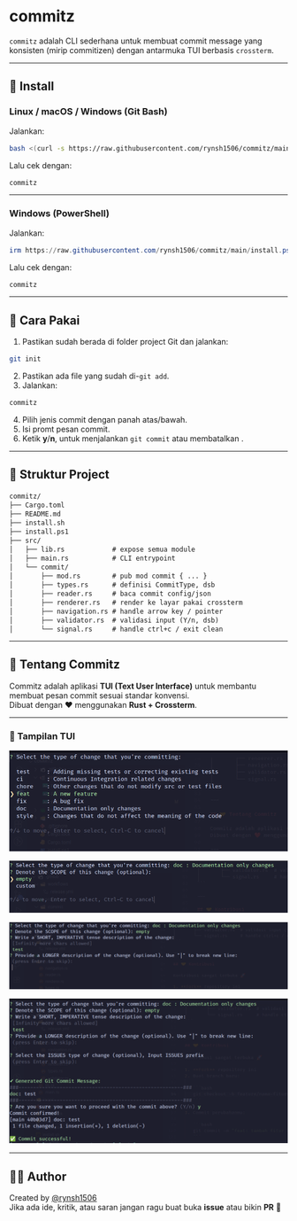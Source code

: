 # commitz

`commitz` adalah CLI sederhana untuk membuat commit message yang konsisten (mirip commitizen) dengan antarmuka TUI berbasis `crossterm`.

---

## 🚀 Install

### Linux / macOS / Windows (Git Bash)

Jalankan:

```bash
bash <(curl -s https://raw.githubusercontent.com/rynsh1506/commitz/main/install.sh)
```

Lalu cek dengan:

```bash
commitz
```

---

### Windows (PowerShell)

Jalankan:

```powershell
irm https://raw.githubusercontent.com/rynsh1506/commitz/main/install.ps1 | iex
```

Lalu cek dengan:

```powershell
commitz
```

---

## 📝 Cara Pakai

1. Pastikan sudah berada di folder project Git dan jalankan:

```bash
git init

```

2. Pastikan ada file yang sudah di-`git add`.
3. Jalankan:

```bash
commitz
```

4. Pilih jenis commit dengan panah atas/bawah.
5. Isi promt pesan commit.
6. Ketik **y**/**n**, untuk menjalankan `git commit` atau membatalkan .

---

## 📂 Struktur Project

```
commitz/
├── Cargo.toml
├── README.md
├── install.sh
├── install.ps1
├── src/
│   ├── lib.rs            # expose semua module
│   ├── main.rs           # CLI entrypoint
│   └── commit/
│       ├── mod.rs        # pub mod commit { ... }
│       ├── types.rs      # definisi CommitType, dsb
│       ├── reader.rs     # baca commit config/json
│       ├── renderer.rs   # render ke layar pakai crossterm
│       ├── navigation.rs # handle arrow key / pointer
│       ├── validator.rs  # validasi input (Y/n, dsb)
│       └── signal.rs     # handle ctrl+c / exit clean
```

---

## 🤝 Tentang Commitz

Commitz adalah aplikasi **TUI (Text User Interface)** untuk membantu membuat pesan commit sesuai standar konvensi.  
Dibuat dengan ❤️ menggunakan **Rust + Crossterm**.

---

### 📸 Tampilan TUI

![Tampilan Commitz](assets/ss1.png)

![Tampilan Commitz](assets/ss2.png)

![Tampilan Commitz](assets/ss3.png)

![Tampilan Commitz](assets/ss4.png)

---

## 👨‍💻 Author

Created by [@rynsh1506](https://github.com/rynsh1506)  
Jika ada ide, kritik, atau saran jangan ragu buat buka **issue** atau bikin **PR** 🚀
